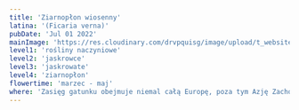 ```yaml
---
title: 'Ziarnopłon wiosenny'
latina: '(Ficaria verna)'
pubDate: 'Jul 01 2022'
mainImage: 'https://res.cloudinary.com/drvpquisg/image/upload/t_website/v1747364890/ziarnoplon_wiosenny_tblign.jpg'
level1: 'rośliny naczyniowe'
level2: 'jaskrowce'
level3: 'jaskrowate'
level4: 'ziarnopłon'
flowertime: 'marzec - maj'
where: 'Zasięg gatunku obejmuje niemal całą Europę, poza tym Azję Zachodnią, rejon Kaukazu i Syberię Zachodnią, a także Afrykę Północną. W Europie brak go na Islandii, w północnej i górskiej części Półwyspu Skandynawskiego i w północnej części Niziny Wschodnioeuropejskiej. W Polsce jest gatunkiem rodzimym, pospolitym na terenie niemal całego kraju, rzadszy jest miejscami na północnym wschodzie i w górach.'
---
```

